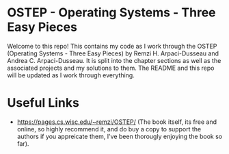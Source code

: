 # OSTEP - Operating Systems - Three Easy Pieces
Welcome to this repo! This contains my code as I work through the OSTEP (Operating Systems - Three Easy Pieces) by Remzi H. Arpaci-Dusseau and Andrea C. Arpaci-Dusseau. It is split into the chapter sections as well as the associated projects and my solutions to them. The README and this repo will be updated as I work through everything.








# Useful Links
- https://pages.cs.wisc.edu/~remzi/OSTEP/ (The book itself, its free and online, so highly recommend it, and do buy a copy to support the authors if you appreicate them, I've been thorougly enjoying the book so far).